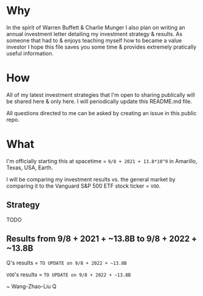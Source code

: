 # Why 
In the spirit of Warren Buffett & Charlie Munger I also plan on writing an annual investment letter detailing my investment strategy & results. As someone that had to & enjoys teaching myself how to became a value investor I hope this file saves you some 
time & provides extremely pratically useful information. 

# How
All of my latest investment strategies that I'm open to sharing publically will be shared here & only here. I will periodically update this README.md file. 

All questions directed to me can be asked by creating an issue in this public repo. 

# What

I'm officially starting this at spacetime = `9/8 + 2021 + 13.8*10^9` in Amarillo, Texas, USA, Earth.

I will be comparing my investment results vs. the general market by comparing it to the Vanguard S&P 500 ETF stock 
ticker = `VOO`.

## Strategy
TODO

## Results from 9/8 + 2021 + ~13.8B to 9/8 + 2022 + ~13.8B
Q's results = `TO UPDATE on 9/8 + 2022 + ~13.8B`

`VOO`'s results = `TO UPDATE on 9/8 + 2022 + ~13.8B` 

~ Wang-Zhao-Liu Q
